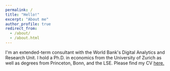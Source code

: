 ```yaml
---
permalink: /
title: "Hello!"
excerpt: "About me"
author_profile: true
redirect_from: 
  - /about/
  - /about.html
---
```


I'm an extended-term consultant with the World Bank's Digital Analytics and Research Unit. I hold a Ph.D. in economics from the University of Zurich as well as degrees from Princeton, Bonn, and the LSE. Please find my CV [here.](http://hanschristianboy.github.io/files/cv.pdf) 